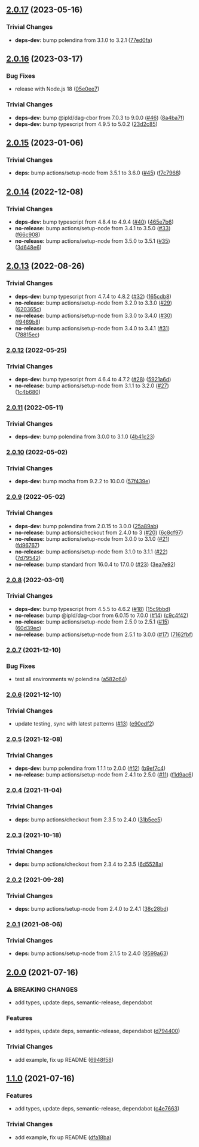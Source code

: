 ## [2.0.17](https://github.com/multiformats/js-sha3/compare/v2.0.16...v2.0.17) (2023-05-16)


### Trivial Changes

* **deps-dev:** bump polendina from 3.1.0 to 3.2.1 ([77ed0fa](https://github.com/multiformats/js-sha3/commit/77ed0fa517768c5a71ad015495f339849b7c9f5a))

## [2.0.16](https://github.com/multiformats/js-sha3/compare/v2.0.15...v2.0.16) (2023-03-17)


### Bug Fixes

* release with Node.js 18 ([05e0ee7](https://github.com/multiformats/js-sha3/commit/05e0ee726c1cfc4d26708e65c67ef97afe5ffe57))


### Trivial Changes

* **deps-dev:** bump @ipld/dag-cbor from 7.0.3 to 9.0.0 ([#46](https://github.com/multiformats/js-sha3/issues/46)) ([8a4ba7f](https://github.com/multiformats/js-sha3/commit/8a4ba7fd178d374ab16a8b8470c8f43094db9cb4))
* **deps-dev:** bump typescript from 4.9.5 to 5.0.2 ([23d2c85](https://github.com/multiformats/js-sha3/commit/23d2c858772f1c5900ce31212b3c06bd68d16a48))

## [2.0.15](https://github.com/multiformats/js-sha3/compare/v2.0.14...v2.0.15) (2023-01-06)


### Trivial Changes

* **deps:** bump actions/setup-node from 3.5.1 to 3.6.0 ([#45](https://github.com/multiformats/js-sha3/issues/45)) ([f7c7968](https://github.com/multiformats/js-sha3/commit/f7c79687378bd5ff525a95f63b4bbf6622f7b313))

## [2.0.14](https://github.com/multiformats/js-sha3/compare/v2.0.13...v2.0.14) (2022-12-08)


### Trivial Changes

* **deps-dev:** bump typescript from 4.8.4 to 4.9.4 ([#40](https://github.com/multiformats/js-sha3/issues/40)) ([465e7b6](https://github.com/multiformats/js-sha3/commit/465e7b6ce1eb3d372edb7a4e9d4165b149f3f02b))
* **no-release:** bump actions/setup-node from 3.4.1 to 3.5.0 ([#33](https://github.com/multiformats/js-sha3/issues/33)) ([f66c908](https://github.com/multiformats/js-sha3/commit/f66c90844014b210257070905c8c02d781c781b3))
* **no-release:** bump actions/setup-node from 3.5.0 to 3.5.1 ([#35](https://github.com/multiformats/js-sha3/issues/35)) ([3d648e6](https://github.com/multiformats/js-sha3/commit/3d648e6728e464e02b39a62757ca115be690562d))

## [2.0.13](https://github.com/multiformats/js-sha3/compare/v2.0.12...v2.0.13) (2022-08-26)


### Trivial Changes

* **deps-dev:** bump typescript from 4.7.4 to 4.8.2 ([#32](https://github.com/multiformats/js-sha3/issues/32)) ([165cdb8](https://github.com/multiformats/js-sha3/commit/165cdb8d683014d9a768c02ddf5e0f4aaf6bf8d0))
* **no-release:** bump actions/setup-node from 3.2.0 to 3.3.0 ([#29](https://github.com/multiformats/js-sha3/issues/29)) ([620365c](https://github.com/multiformats/js-sha3/commit/620365ce15610d85bc42562402d6b25031aefeb1))
* **no-release:** bump actions/setup-node from 3.3.0 to 3.4.0 ([#30](https://github.com/multiformats/js-sha3/issues/30)) ([f9469b8](https://github.com/multiformats/js-sha3/commit/f9469b8bdb7b05240752855da14ed9bb1772e4eb))
* **no-release:** bump actions/setup-node from 3.4.0 to 3.4.1 ([#31](https://github.com/multiformats/js-sha3/issues/31)) ([78815ec](https://github.com/multiformats/js-sha3/commit/78815ec7be5ee2e056fad110fa862d5d50e4a35e))

### [2.0.12](https://github.com/multiformats/js-sha3/compare/v2.0.11...v2.0.12) (2022-05-25)


### Trivial Changes

* **deps-dev:** bump typescript from 4.6.4 to 4.7.2 ([#28](https://github.com/multiformats/js-sha3/issues/28)) ([5921a6d](https://github.com/multiformats/js-sha3/commit/5921a6d7fd9a15385724c408300bafde7f1e7676))
* **no-release:** bump actions/setup-node from 3.1.1 to 3.2.0 ([#27](https://github.com/multiformats/js-sha3/issues/27)) ([1c4b680](https://github.com/multiformats/js-sha3/commit/1c4b68096a2899a602c5bd4bd7281a451241b0bc))

### [2.0.11](https://github.com/multiformats/js-sha3/compare/v2.0.10...v2.0.11) (2022-05-11)


### Trivial Changes

* **deps-dev:** bump polendina from 3.0.0 to 3.1.0 ([4b41c23](https://github.com/multiformats/js-sha3/commit/4b41c23ab95a7fe269298e03d79383fdf9d10400))

### [2.0.10](https://github.com/multiformats/js-sha3/compare/v2.0.9...v2.0.10) (2022-05-02)


### Trivial Changes

* **deps-dev:** bump mocha from 9.2.2 to 10.0.0 ([57f439e](https://github.com/multiformats/js-sha3/commit/57f439edf446c9e97bcbf992b99f487e3c99065d))

### [2.0.9](https://github.com/multiformats/js-sha3/compare/v2.0.8...v2.0.9) (2022-05-02)


### Trivial Changes

* **deps-dev:** bump polendina from 2.0.15 to 3.0.0 ([25a89ab](https://github.com/multiformats/js-sha3/commit/25a89ab9c28a7aa3dc2983b5d08e8b5a751f107c))
* **no-release:** bump actions/checkout from 2.4.0 to 3 ([#20](https://github.com/multiformats/js-sha3/issues/20)) ([6c8cf97](https://github.com/multiformats/js-sha3/commit/6c8cf970c737f3de3cc91381e58459be2959e1b5))
* **no-release:** bump actions/setup-node from 3.0.0 to 3.1.0 ([#21](https://github.com/multiformats/js-sha3/issues/21)) ([fd96767](https://github.com/multiformats/js-sha3/commit/fd967671ad95ee364320fbcb837ac1277159e9df))
* **no-release:** bump actions/setup-node from 3.1.0 to 3.1.1 ([#22](https://github.com/multiformats/js-sha3/issues/22)) ([7d79542](https://github.com/multiformats/js-sha3/commit/7d795424c3b76b55a28ca7dc0607ac6bc5ef90a1))
* **no-release:** bump standard from 16.0.4 to 17.0.0 ([#23](https://github.com/multiformats/js-sha3/issues/23)) ([3ea7e92](https://github.com/multiformats/js-sha3/commit/3ea7e92f4b8d029433e277649d81ab3b2812b17a))

### [2.0.8](https://github.com/multiformats/js-sha3/compare/v2.0.7...v2.0.8) (2022-03-01)


### Trivial Changes

* **deps-dev:** bump typescript from 4.5.5 to 4.6.2 ([#18](https://github.com/multiformats/js-sha3/issues/18)) ([15c9bbd](https://github.com/multiformats/js-sha3/commit/15c9bbd94fca1bdc5893e21dcae715c3c5c178f3))
* **no-release:** bump @ipld/dag-cbor from 6.0.15 to 7.0.0 ([#14](https://github.com/multiformats/js-sha3/issues/14)) ([c9c4f42](https://github.com/multiformats/js-sha3/commit/c9c4f42a08a1ce2c8d0193fd3b7cf50a3a45e804))
* **no-release:** bump actions/setup-node from 2.5.0 to 2.5.1 ([#15](https://github.com/multiformats/js-sha3/issues/15)) ([60d39ec](https://github.com/multiformats/js-sha3/commit/60d39ec934f83a19d267f7509b0f5e6d467b877d))
* **no-release:** bump actions/setup-node from 2.5.1 to 3.0.0 ([#17](https://github.com/multiformats/js-sha3/issues/17)) ([7162fbf](https://github.com/multiformats/js-sha3/commit/7162fbfa56f0be9535d32abd85459c44544db56a))

### [2.0.7](https://github.com/multiformats/js-sha3/compare/v2.0.6...v2.0.7) (2021-12-10)


### Bug Fixes

* test all environments w/ polendina ([a582c64](https://github.com/multiformats/js-sha3/commit/a582c6494cdf6632ecdee2b76a4af2f03f0b0868))

### [2.0.6](https://github.com/multiformats/js-sha3/compare/v2.0.5...v2.0.6) (2021-12-10)


### Trivial Changes

* update testing, sync with latest patterns ([#13](https://github.com/multiformats/js-sha3/issues/13)) ([e90edf2](https://github.com/multiformats/js-sha3/commit/e90edf2c8e0677cf7020b16a5cf02f8e60beac33))

### [2.0.5](https://github.com/mikeal/js-sha3/compare/v2.0.4...v2.0.5) (2021-12-08)


### Trivial Changes

* **deps-dev:** bump polendina from 1.1.1 to 2.0.0 ([#12](https://github.com/mikeal/js-sha3/issues/12)) ([b9ef7c4](https://github.com/mikeal/js-sha3/commit/b9ef7c460c8c3edc302be859f8b2464cba7a3b48))
* **no-release:** bump actions/setup-node from 2.4.1 to 2.5.0 ([#11](https://github.com/mikeal/js-sha3/issues/11)) ([f1d9ac6](https://github.com/mikeal/js-sha3/commit/f1d9ac6c5fbe1cf5f4a4b76b7d821895d080bed4))

### [2.0.4](https://github.com/mikeal/js-sha3/compare/v2.0.3...v2.0.4) (2021-11-04)


### Trivial Changes

* **deps:** bump actions/checkout from 2.3.5 to 2.4.0 ([31b5ee5](https://github.com/mikeal/js-sha3/commit/31b5ee56a037995cb7dc2dbc16917beba3b6f16c))

### [2.0.3](https://github.com/mikeal/js-sha3/compare/v2.0.2...v2.0.3) (2021-10-18)


### Trivial Changes

* **deps:** bump actions/checkout from 2.3.4 to 2.3.5 ([6d5528a](https://github.com/mikeal/js-sha3/commit/6d5528a3ea7321b51ca53d6bcac82ce624b81499))

### [2.0.2](https://github.com/mikeal/js-sha3/compare/v2.0.1...v2.0.2) (2021-09-28)


### Trivial Changes

* **deps:** bump actions/setup-node from 2.4.0 to 2.4.1 ([38c28bd](https://github.com/mikeal/js-sha3/commit/38c28bd298eff3f594e11dde3dd76c5b3a369cca))

### [2.0.1](https://github.com/mikeal/js-sha3/compare/v2.0.0...v2.0.1) (2021-08-06)


### Trivial Changes

* **deps:** bump actions/setup-node from 2.1.5 to 2.4.0 ([9599a63](https://github.com/mikeal/js-sha3/commit/9599a639d04392963ac73cbf98e0b2ea48e23427))

## [2.0.0](https://github.com/mikeal/js-sha3/compare/v1.1.1...v2.0.0) (2021-07-16)


### ⚠ BREAKING CHANGES

* add types, update deps, semantic-release, dependabot

### Features

* add types, update deps, semantic-release, dependabot ([d794400](https://github.com/mikeal/js-sha3/commit/d794400bf8f4d7f2096815ede9315ee311606012))


### Trivial Changes

* add example, fix up README ([6948f58](https://github.com/mikeal/js-sha3/commit/6948f5868647fe370cc25e4955b68bcd632f9e55))

## [1.1.0](https://github.com/mikeal/js-sha3/compare/v1.0.4...v1.1.0) (2021-07-16)


### Features

* add types, update deps, semantic-release, dependabot ([c4e7663](https://github.com/mikeal/js-sha3/commit/c4e76634f2e8836abb222be5571ed4994b6d5a1e))


### Trivial Changes

* add example, fix up README ([dfa18ba](https://github.com/mikeal/js-sha3/commit/dfa18ba0cf09860c2f7a04f11be7961f91c7f865))

